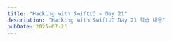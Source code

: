 ```yaml
---
title: "Hacking with SwiftUI - Day 21"
description: "Hacking with SwiftUI Day 21 학습 내용"
pubDate: 2025-07-21
---
```

